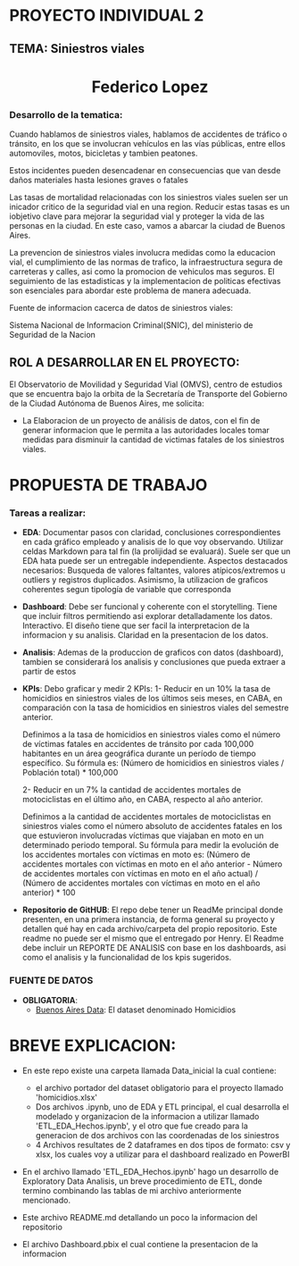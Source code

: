 # **PROYECTO INDIVIDUAL 2**

## **TEMA:** Siniestros viales

# <h1 align=center> **Federico Lopez** </h1>

### Desarrollo de la tematica:

Cuando hablamos de siniestros viales, hablamos de accidentes de tráfico o tránsito, en los que se involucran vehículos en las vías públicas, entre ellos automoviles, motos, bicicletas y tambien peatones.

Estos incidentes pueden desencadenar en consecuencias que van desde daños materiales hasta lesiones graves o fatales

Las tasas de mortalidad relacionadas con los siniestros viales suelen ser un inicador critico de la seguridad vial en una region. Reducir estas tasas es un iobjetivo clave para mejorar la seguridad vial y proteger la vida de las personas en la ciudad. En este caso, vamos a abarcar la ciudad de Buenos Aires. 

La prevencion de siniestros viales involucra medidas como la educacion vial, el cumplimiento de las normas de trafico, la infraestructura segura de carreteras y calles, asi como la promocion de vehiculos mas seguros. El seguimiento de las estadisticas y la implementacion de politicas efectivas son esenciales para abordar este problema de manera adecuada.


Fuente de informacion cacerca de datos de siniestros viales:

Sistema Nacional de Informacion Criminal(SNIC), del ministerio de Seguridad de la Nacion


##  **ROL A DESARROLLAR EN EL PROYECTO:**

El Observatorio de Movilidad y Seguridad Vial (OMVS), centro de estudios que se encuentra bajo la orbita de la Secretaría de Transporte del Gobierno de la Ciudad Autónoma de Buenos Aires, me solicita:
* La Elaboracion de un proyecto de análisis de datos, con el fin de generar informacion que le permita a las autoridades locales tomar medidas para disminuir la cantidad de victimas fatales de los siniestros viales.


#  **PROPUESTA DE TRABAJO**

### Tareas a realizar: 

* **EDA**: Documentar pasos con claridad, conclusiones correspondientes en cada gráfico empleado y analisis de lo que voy observando. Utilizar celdas Markdown para tal fin (la prolijidad se evaluará).
Suele ser que un EDA hata puede ser un entregable independiente.
Aspectos destacados necesarios: Busqueda de valores faltantes, valores atípicos/extremos u outliers y registros duplicados. Asimismo, la utilizacion de graficos coherentes segun tipología de variable que corresponda

* **Dashboard**: Debe ser funcional y coherente con el storytelling. Tiene que incluir filtros permitiendo asi explorar detalladamente los datos. Interactivo. El diseño tiene que ser facil la interpretacion de la informacion y su analisis. Claridad en la presentacion de los datos.

* **Analisis**: Ademas de la produccion de graficos con datos (dashboard), tambien se considerará los analisis y conclusiones que pueda extraer a partir de estos

* **KPIs**: Debo graficar y medir 2 KPIs:
    1- Reducir en un 10% la tasa de homicidios en siniestros viales de los últimos seis meses, en CABA, en comparación con la tasa de homicidios en siniestros viales del semestre anterior.

    Definimos a la tasa de homicidios en siniestros viales como el número de víctimas fatales en accidentes de tránsito por cada 100,000 habitantes en un área geográfica durante un período de tiempo específico. Su fórmula es: (Número de homicidios en siniestros viales / Población total) * 100,000


    2- Reducir en un 7% la cantidad de accidentes mortales de motociclistas en el último año, en CABA, respecto al año anterior.

    Definimos a la cantidad de accidentes mortales de motociclistas en siniestros viales como el número absoluto de accidentes fatales en los que estuvieron involucradas víctimas que viajaban en moto en un determinado periodo temporal. Su fórmula para medir la evolución de los accidentes mortales con víctimas en moto es: (Número de accidentes mortales con víctimas en moto en el año anterior - Número de accidentes mortales con víctimas en moto en el año actual) / (Número de accidentes mortales con víctimas en moto en el año anterior) * 100

* **Repositorio de GitHUB**: El repo debe tener un ReadMe principal donde presenten, en una primera instancia, de forma general su proyecto y detallen qué hay en cada archivo/carpeta del propio repositorio. Este readme no puede ser el mismo que el entregado por Henry. El Readme debe incluir un REPORTE DE ANALISIS con base en los dashboards, asi como el analisis y la funcionalidad de los kpis sugeridos.


### **FUENTE DE DATOS**
* **OBLIGATORIA**:
    - [Buenos Aires Data](https://data.buenosaires.gob.ar/dataset/victimas-siniestros-viales): El dataset denominado Homicidios 

# BREVE EXPLICACION:

* En este repo existe una carpeta llamada Data_inicial la cual contiene:
  - el archivo portador del dataset obligatorio para el proyecto llamado 'homicidios.xlsx'
  - Dos archivos .ipynb, uno de EDA y ETL principal, el cual desarrolla el modelado y organizacion de la informacion a utilizar llamado 'ETL_EDA_Hechos.ipynb', y el otro que fue creado para la generacion de dos archivos con las coordenadas de los siniestros
  - 4 Archivos resultates de 2 dataframes en dos tipos de formato: csv y xlsx, los cuales voy a utilizar para el dashboard realizado en PowerBI
    
* En el archivo llamado 'ETL_EDA_Hechos.ipynb' hago un desarrollo de Exploratory Data Analisis, un breve procedimiento de ETL, donde termino combinando las tablas de mi archivo anteriormente mencionado.
* Este archivo README.md detallando un poco la informacion del repositorio
* El archivo Dashboard.pbix el cual contiene la presentacion de la informacion


